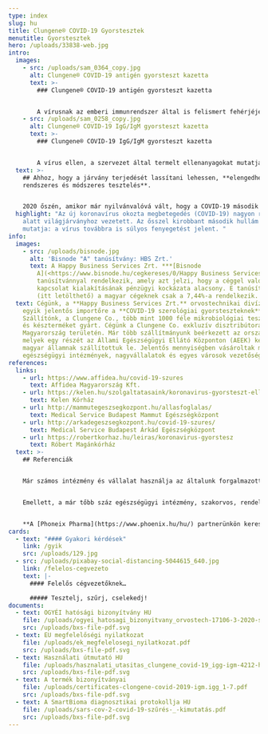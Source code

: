 ```yaml
---
type: index
slug: hu
title: Clungene® COVID-19 Gyorstesztek
menutitle: Gyorstesztek
hero: /uploads/33838-web.jpg
intro:
  images:
    - src: /uploads/sam_0364_copy.jpg
      alt: Clungene® COVID-19 antigén gyorsteszt kazetta
      text: >-
        ### Clungene® COVID-19 antigén gyorsteszt kazetta


        A vírusnak az emberi immunrendszer által is felismert fehérjéjét mutatja ki. A COVID-19 korai szakaszában azonosítja a fertőzést.
    - src: /uploads/sam_0258_copy.jpg
      alt: Clungene® COVID-19 IgG/IgM gyorsteszt kazetta
      text: >-
        ### Clungene® COVID-19 IgG/IgM gyorsteszt kazetta


        A vírus ellen, a szervezet által termelt ellenanyagokat mutatja ki. A COVID-19 közép-, és késői szakaszának, illetve a múltban lezajlott fertőzés azonosítására alkalmas.
  text: >-
    ## Ahhoz, hogy a járvány terjedését lassítani lehessen, **elengedhetetlen a
    rendszeres és módszeres tesztelés**.


    2020 őszén, amikor már nyilvánvalóvá vált, hogy a COVID-19 második hulláma sokkal több megbetegedést fog okozni, mint az első, a cégünk **új terméket** importált, hogy még hatékonyabban lehessen felvenni a harcot a járvánnyal. A **COVID-19 antigén gyorsteszt** **kiegészíti a szerológiai gyorsteszteket**: míg az utóbbiakat használva a **fertőzés késői szakaszát, illetve a korábban lezajlott fertőzést lehet azonosítani**, az előbbiekkel a **fertőzés kezdeti szakaszában lehet a vírust kimutatni**.
  highlight: "Az új koronavírus okozta megbetegedés (COVID-19) nagyon rövid idő
    alatt világjárványhoz vezetett. Az ősszel kirobbant második hullám pedig jól
    mutatja: a vírus továbbra is súlyos fenyegetést jelent. "
info:
  images:
    - src: /uploads/bisnode.jpg
      alt: 'Bisnode "A" tanúsítvány: HBS Zrt.'
      text: A Happy Business Services Zrt. ***[Bisnode
        A](<https://www.bisnode.hu/cegkereses/0/Happy Business Services>)***
        tanúsítvánnyal rendelkezik, amely azt jelzi, hogy a céggel való üzleti
        kapcsolat kialakításának pénzügyi kockázata alacsony. E tanúsítvánnyal
        (itt letölthető) a magyar cégeknek csak a 7,44%-a rendelkezik.
  text: Cégünk, a **Happy Business Services Zrt.** orvostechnikai divíziója az
    egyik jelentős importőre a **COVID-19 szerológiai gyorsteszteknek**.
    Szállítónk, a Clungene Co., több mint 1000 féle mikrobiológiai teszt anyagot
    és készterméket gyárt. Cégünk a Clungene Co. exkluzív disztribútora
    Magyarország területén. Már több szállítmányunk beérkezett az országba,
    melyek egy részét az Állami Egészségügyi Ellátó Központon (AEEK) keresztül a
    magyar államnak szállítottuk le. Jelentős mennyiségben vásároltak már
    egészségügyi intézmények, nagyvállalatok és egyes városok vezetőségei is.
references:
  links:
    - url: https://www.affidea.hu/covid-19-szures
      text: Affidea Magyarország Kft.
    - url: https://kelen.hu/szolgaltatasaink/koronavirus-gyorsteszt-ellenanyag-vizsgalat/
      text: Kelen Kórház
    - url: http://mammutegeszsegkozpont.hu/allasfoglalas/
      text: Medical Service Budapest Mammut Egészségközpont
    - url: http://arkadegeszsegkozpont.hu/covid-19-szures/
      text: Medical Service Budapest Árkád Egészségközpont
    - url: https://robertkorhaz.hu/leiras/koronavirus-gyorstesz
      text: Róbert Magánkórház
  text: >-
    ## Referenciák


    Már számos intézmény és vállalat használja az általunk forgalmazott **Clungene® COVID-19 IgG/IgM Gyorsteszt** Kazettát. Ezek közül közöljük – a teljesség igénye nélkül – néhány internetes elérhetőségét.


    Emellett, a már tőbb száz egészségügyi intézmény, szakorvos, rendelőintézet, idősek otthona, magán kórház, vállatok és intézmények is az általunk forgalmazott gyorstesztekkel dolgoznak.


    **A [Phoneix Pharma](https://www.phoenix.hu/hu/) partnerünkön keresztül a teszt kapható az ország összes gyógyszertárában.**
cards:
  - text: "#### Gyakori kérdések"
    link: /gyik
    src: /uploads/129.jpg
  - src: /uploads/pixabay-social-distancing-5044615_640.jpg
    link: /felelos-cegvezeto
    text: |-
      #### Felelős cégvezetőknek…

      ##### Tesztelj, szűrj, cselekedj!
documents:
  - text: OGYÉI hatósági bizonyítvány HU
    file: /uploads/ogyei_hatosagi_bizonyitvany_orvostech-17106-3-2020-szghbv_alairt-1.pdf
    src: /uploads/bxs-file-pdf.svg
  - text: EU megfelelőségi nyilatkozat
    file: /uploads/ek_megfelelosegi_nyilatkozat.pdf
    src: /uploads/bxs-file-pdf.svg
  - text: Használati útmutató HU
    file: /uploads/hasznalati_utasitas_clungene_covid-19_igg-igm-4212-hu-v4.pdf
    src: /uploads/bxs-file-pdf.svg
  - text: A termék bizonyítványai
    file: /uploads/certificates-clongene-covid-2019-igm.igg_1-7.pdf
    src: /uploads/bxs-file-pdf.svg
  - text: A SmartBioma diagnosztikai protokollja HU
    file: /uploads/sars-cov-2-covid-19-szűrés-_-kimutatás.pdf
    src: /uploads/bxs-file-pdf.svg
---
```

